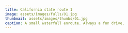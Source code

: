 ```yaml
---
title: California state route 1
image: assets/images/fulls/01.jpg
thumbnail: assets/images/thumbs/01.jpg
caption: A small waterfall enroute. Always a fun drive.
---
```

